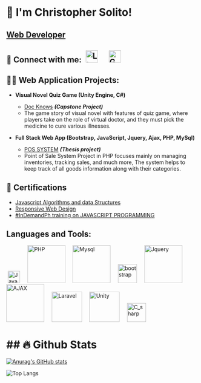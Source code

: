 <h1>👋 I'm Christopher Solito! <br/> </h1>     
                          
 <h2><a href="https://www.linkedin.com/in/christopher-solito-a12826214/">Web Developer</a></h2>


<h2> 🤳 Connect with me:
     &#8287;<a href="https://www.linkedin.com/in/christopher-solito-a12826214/"><img width="32px" alt="LinkedIn" title="LinkedIn" src="https://cdn-icons-png.flaticon.com/512/174/174857.png"/></a>
         &#8287;&#8287;&#8287;
        <a href="mailto: ch15solito@gmail.com"><img width="32px" alt="Gmail" title="Gmail" src="https://upload.wikimedia.org/wikipedia/commons/thumb/7/7e/Gmail_icon_%282020%29.svg/2560px-Gmail_icon_%282020%29.svg.png"/></a>
        &#8287;&#8287;&#8287;
</h2>
  
<h2>👨‍💻 Web Application Projects:</h2>

- <b>Visual Novel Quiz Game (Unity Engine, C#)</b>

  - [Doc Knows](https://github.com/chsolito15/Doc-knows-project) <i><b>(Capstone Project)</b></i>
  - The game story of visual novel with features of quiz game, where players take on the role of virtual doctor, and they must pick the medicine to cure various illnesses.
  
- <b>Full Stack Web App (Bootstrap, JavaScript, Jquery, Ajax, PHP, MySql)</b>

  - [POS SYSTEM](https://github.com/chsolito15/POSYSTEM) <i><b>(Thesis project)</b></i>
  - Point of Sale System Project in PHP focuses mainly on managing inventories, tracking sales, and much more, The system helps to keep track of all goods information along with their categories.

<h2>📄 Certifications</h2>

- [Javascript Algorithms and data Structures](https://www.freecodecamp.org/certification/fcc1c1f4f2d-878c-43da-bf5d-5f9bdc47c59a/javascript-algorithms-and-data-structures)
- [Responsive Web Design](https://www.freecodecamp.org/certification/fcc1c1f4f2d-878c-43da-bf5d-5f9bdc47c59a/responsive-web-design)
- [#InDemandPh training on JAVASCRIPT PROGRAMMING](https://drive.google.com/file/d/1-F1y1-DLPsDLKkyQ0YtUcVveI36uYXn7/view?usp=sharing)

<h2> Languages and Tools:</h2>
     &#8287;<a href="https://developer.mozilla.org/en-US/docs/Web/JavaScript"><img width="32px" alt="JavaScript" title="JavaScript" src="https://upload.wikimedia.org/wikipedia/commons/6/6a/JavaScript-logo.png"/></a>
         &#8287;&#8287;&#8287;
        <a href="https://www.php.net/docs.php"><img width="100px" alt="PHP" title="PHP" src="https://upload.wikimedia.org/wikipedia/commons/2/27/PHP-logo.svg"/></a>
        &#8287;&#8287;&#8287;
          <a href="https://dev.mysql.com/doc/"><img width="100px" alt="Mysql" title="Mysql" src="https://upload.wikimedia.org/wikipedia/labs/8/8e/Mysql_logo.png"/></a>
        &#8287;&#8287;&#8287;
          <a href="https://getbootstrap.com/"><img width="50" alt="bootstrap" title="bootstrap" src="https://brandslogos.com/wp-content/uploads/images/large/bootstrap-logo.png"/></a>
        &#8287;&#8287;&#8287;
          <a href="https://api.jquery.com/"><img width="100px" alt="Jquery" title="Jquery" src="https://upload.wikimedia.org/wikipedia/en/9/9e/JQuery_logo.svg"/></a>
        &#8287;&#8287;&#8287;
          <a href="https://www.w3schools.com/xml/ajax_intro.asp"><img width="100px" alt="AJAX" title="AJAX" src="https://upload.wikimedia.org/wikipedia/commons/a/a1/AJAX_logo_by_gengns.svg"/></a>
        &#8287;&#8287;&#8287;
         <a href="https://laravel.com/"><img width="80px" alt="Laravel" title="Laravel" src="https://upload.wikimedia.org/wikipedia/commons/3/3d/LaravelLogo.png"/></a>
        &#8287;&#8287;&#8287;
         <a href="https://unity.com/"><img width="80px" alt="Unity" title="Unity" src="https://upload.wikimedia.org/wikipedia/commons/8/8a/Official_unity_logo.png"/></a>
        &#8287;&#8287;&#8287;
         <a href="https://learn.microsoft.com/en-us/dotnet/csharp/"><img width="50px" alt="C_sharp" title="C_sharp" src="https://upload.wikimedia.org/wikipedia/commons/b/bd/Logo_C_sharp.svg"/></a>
        &#8287;&#8287;&#8287;
        
<h1>## 🔥 Github Stats</h1>

[![Anurag's GitHub stats](https://github-readme-stats.vercel.app/api?username=chsolito15)](https://github.com/chsolito15/github-readme-stats)

![Top Langs](https://github-readme-stats.vercel.app/api/top-langs/?username=chsolito15&hide_progress=false)

        

<!--
**chsolito15/chsolito15** is a ✨ _special_ ✨ repository because its `README.md` (this file) appears on your GitHub profile.

Here are some ideas to get you started:

- 🔭 I’m currently working on ...
- 🌱 I’m currently learning ...
- 👯 I’m looking to collaborate on ...
- 🤔 I’m looking for help with ...
- 💬 Ask me about ...
- 📫 How to reach me: ...
- 😄 Pronouns: ...
- ⚡ Fun fact: ...
-->
